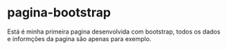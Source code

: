 # pagina-bootstrap
Está é minha primeira pagina desenvolvida com bootstrap, todos os dados e informções da pagina são apenas para exemplo. 
